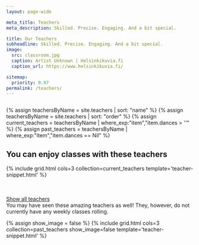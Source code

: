 ```yaml
---
layout: page-wide

meta_title: Teachers
meta_description: Skilled. Precise. Engaging. And a bit special.

title: Our Teachers
subheadline: Skilled. Precise. Engaging. And a bit special.
image:
  src: classroom.jpg
  caption: Artist Unknown | Helsinkikuvia.fi
  caption_url: https://www.helsinkikuvia.fi/

sitemap:
  priority: 0.97
permalink: /teachers/
---
```


<div class="row"><div class="medium-8 columns medium-offset-2">

</div></div>

{% assign teachersByName = site.teachers | sort: "name" %}
{% assign teachersByName = site.teachers | sort: "order" %}
{% assign current_teachers = teachersByName | where_exp:"item","item.dances > ''" %}
{% assign past_teachers = teachersByName | where_exp:"item","item.dances == Nil" %}


## You can enjoy classes with these teachers

{% include grid.html cols=3 collection=current_teachers template='teacher-snippet.html' %}

<br />
<br />

<section class="accordion" data-accordion>
  <div class="accordion-navigation">
    <a href="#rest-of-the-teachers">Show all teachers</a>
    <div id="rest-of-the-teachers" class="content">
      You may have seen these amazing teachers as well! They, however, do not currently have any weekly classes rolling.

{% assign show_image = false %}
{% include grid.html cols=3 collection=past_teachers show_image=false template='teacher-snippet.html' %}
    </div>
  </div>
</section>
